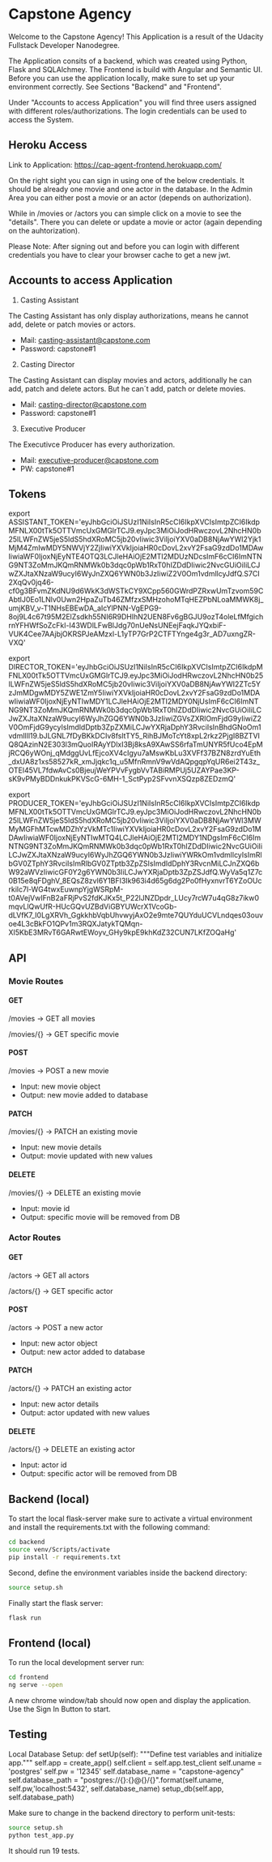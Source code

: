# Capstone Agency

Welcome to the Capstone Agency! This Application is a result of the Udacity Fullstack Developer Nanodegree.

The Application consits of a backend, which was created using Python, Flask and SQLAlchmey. The Frontend is build with Angular and Semantic UI. Before you can use the application locally, make sure to set up your environment correctly. See Sections "Backend" and "Frontend".

Under "Accounts to access Application" you will find three users assigned with different roles/authorizations. The login credentials can be used to access the System.

## Heroku Access

Link to Application:
https://cap-agent-frontend.herokuapp.com/

On the right sight you can sign in using one of the below credentials.
It should be already one movie and one actor in the database. In the Admin Area you can either post a movie or an actor (depends on authorization).

While in /movies or /actors you can simple click on a movie to see the "details". There you can delete or update a movie or actor (again depending on the auhtorization).

Please Note: After signing out and before you can login with different credentials you have to clear your browser cache to get a new jwt.

## Accounts to access Application

1. Casting Assistant

The Casting Assistant has only display authorizations, means he cannot add, delete or patch movies or actors.

- Mail: casting-assistant@capstone.com
- Password: capstone#1

2. Casting Director

The Casting Assistant can display movies and actors, additionally he can add, patch and delete actors. But he can´t add, patch or delete movies.

- Mail: casting-director@capstone.com
- Password: capstone#1

3. Executive Producer

The Executivce Producer has every authorization.

- Mail: executive-producer@capstone.com
- PW: capstone#1

## Tokens

export ASSISTANT_TOKEN='eyJhbGciOiJSUzI1NiIsInR5cCI6IkpXVCIsImtpZCI6IkdpMFNLX00tTk5OTTVmcUxGMGlrTCJ9.eyJpc3MiOiJodHRwczovL2NhcHN0b25lLWFnZW5jeS5ldS5hdXRoMC5jb20vIiwic3ViIjoiYXV0aDB8NjAwYWI2Yjk1MjM4ZmIwMDY5NWVjY2ZjIiwiYXVkIjoiaHR0cDovL2xvY2FsaG9zdDo1MDAwIiwiaWF0IjoxNjEyNTE4OTQ3LCJleHAiOjE2MTI2MDUzNDcsImF6cCI6ImNTNG9NT3ZoMmJKQmRNMWk0b3dqc0pWb1RxT0hIZDdDIiwic2NvcGUiOiIiLCJwZXJtaXNzaW9ucyI6WyJnZXQ6YWN0b3JzIiwiZ2V0Om1vdmllcyJdfQ.S7CI2XqQv0jq46-cf0g3BFvmZKdNU9d6WkK3dWSTkCY9XCpp560GWrdPZRxwUmTzvom59CAbtlJ0Eo1LNlv0Uwn2HpaZuTb46ZMfzxSMHzohoMTqHEZPbNLoaMMWK8j_umjKBV_v-T1NHsEBEwDA_aIcYlPNN-VgEPG9-8oj9L4c67t95M2ElZsdkh55NI6R9DHlhN2UEN8Fv6gBGJU9ozT4oleLfMfgichrnYFHWfSoZcFkl-I43WDlLFwBlJdg70nUeNsUNEejFaqkJYQxbiF-VUK4Cee7AAjbjOKRSPJeAMzxl-L1yTP7GrP2CTFTYnge4g3r_AD7uxngZR-VXQ'

export DIRECTOR_TOKEN='eyJhbGciOiJSUzI1NiIsInR5cCI6IkpXVCIsImtpZCI6IkdpMFNLX00tTk5OTTVmcUxGMGlrTCJ9.eyJpc3MiOiJodHRwczovL2NhcHN0b25lLWFnZW5jeS5ldS5hdXRoMC5jb20vIiwic3ViIjoiYXV0aDB8NjAwYWI2ZTc5YzJmMDgwMDY5ZWE1ZmY5IiwiYXVkIjoiaHR0cDovL2xvY2FsaG9zdDo1MDAwIiwiaWF0IjoxNjEyNTIwMDY1LCJleHAiOjE2MTI2MDY0NjUsImF6cCI6ImNTNG9NT3ZoMmJKQmRNMWk0b3dqc0pWb1RxT0hIZDdDIiwic2NvcGUiOiIiLCJwZXJtaXNzaW9ucyI6WyJhZGQ6YWN0b3JzIiwiZGVsZXRlOmFjdG9yIiwiZ2V0OmFjdG9ycyIsImdldDptb3ZpZXMiLCJwYXRjaDphY3RvciIsInBhdGNoOm1vdmllIl19.bJLGNL7fDyBKkDCIv8fsltTY5_RihBJMoTcYt8xpL2rkz2PjgI8BZTVIQ8QAzinN2E303l3mQuoIRAyYDlxI3Bj8ksA9XAwSS6rfaTmUNYR5fUco4EpMjRCQ6yWOnj_qMdggUvLfEjcoXV4cIgyu7aMswKbLu3XVFf37BZN8zrdYuEth_dxUA8z1xs58527kR_xmJjqkc1q_u5MfnRmnV9wVdAQpgqpYqUR6ei2T43z_OTEl45VL7fdwAvCs0BjeujWeYPVvFygbVvTABiRMPUj5UZAYPae3KP-sK9vPMyBDDnkukPKVScG-6MH-1_SctPyp2SFvvnXSQzp8ZEDzmQ'

export PRODUCER_TOKEN='eyJhbGciOiJSUzI1NiIsInR5cCI6IkpXVCIsImtpZCI6IkdpMFNLX00tTk5OTTVmcUxGMGlrTCJ9.eyJpc3MiOiJodHRwczovL2NhcHN0b25lLWFnZW5jeS5ldS5hdXRoMC5jb20vIiwic3ViIjoiYXV0aDB8NjAwYWI3MWMyMGFhMTcwMDZhYzVkMTc1IiwiYXVkIjoiaHR0cDovL2xvY2FsaG9zdDo1MDAwIiwiaWF0IjoxNjEyNTIwMTQ4LCJleHAiOjE2MTI2MDY1NDgsImF6cCI6ImNTNG9NT3ZoMmJKQmRNMWk0b3dqc0pWb1RxT0hIZDdDIiwic2NvcGUiOiIiLCJwZXJtaXNzaW9ucyI6WyJhZGQ6YWN0b3JzIiwiYWRkOm1vdmllcyIsImRlbGV0ZTphY3RvciIsImRlbGV0ZTptb3ZpZSIsImdldDphY3RvcnMiLCJnZXQ6bW92aWVzIiwicGF0Y2g6YWN0b3IiLCJwYXRjaDptb3ZpZSJdfQ.WyVa5q1Z7c0B15e8qFDghV_8EQsZ8zvl6Y1BFI3Ik963i4d65g6dg2Po0fHyxnvrT6YZoOUcrkilc7l-WG4twxEuwnpYjgWSRpM-t0AVejVwIFnB2aFRjPvS2fdKJKx5t_P22lJNZDpdr_LUcy7rcW7u4qG8z7ikw0mqvLlQwUfR-HUcGQvUZBdViGBYUWcrX1VcoGb-dLVfK7_I0LgXRVh_GgkkhbVqbUhvwyjAxO2e9mte7QUYduUCVLndqes03ouvoe4L3cBkFO1QPv1m3RQXJatykTQMqn-XI5KbE3MRvT6GARwtEWoyv_GHy9kpE9khKdZ32CUN7LKfZOQaHg'

## API

### Movie Routes

#### GET

/movies -> GET all movies

/movies/{} -> GET specific movie

#### POST

/movies -> POST a new movie

- Input: new movie object
- Output: new movie added to database

#### PATCH

/movies/{} -> PATCH an existing movie

- Input: new movie details
- Output: movie updated with new values

#### DELETE

/movies/{} -> DELETE an existing movie

- Input: movie id
- Output: specific movie will be removed from DB

### Actor Routes

#### GET

/actors -> GET all actors

/actors/{} -> GET specific actor

#### POST

/actors -> POST a new actor

- Input: new actor object
- Output: new actor added to database

#### PATCH

/actors/{} -> PATCH an existing actor

- Input: new actor details
- Output: actor updated with new values

#### DELETE

/actors/{} -> DELETE an existing actor

- Input: actor id
- Output: specific actor will be removed from DB

## Backend (local)

To start the local flask-server make sure to activate a virtual environment and install the requirements.txt with the following command:

```bash
cd backend
source venv/Scripts/activate
pip install -r requirements.txt
```

Second, define the environment variables inside the backend directory:

```bash
source setup.sh
```

Finally start the flask server:

```bash
flask run
```

## Frontend (local)

To run the local development server run:

```bash
cd frontend
ng serve --open
```

A new chrome window/tab should now open and display the application. Use the Sign In Button to start.

## Testing

Local Database Setup:
def setUp(self):
"""Define test variables and initialize app."""
self.app = create_app()
self.client = self.app.test_client
self.uname = 'postgres'
self.pw = '12345'
self.database_name = "capstone-agency"
self.database_path = "postgres://{}:{}@{}/{}".format(self.uname, self.pw,'localhost:5432', self.database_name)
setup_db(self.app, self.database_path)

Make sure to change in the backend directory to perform unit-tests:

```bash
source setup.sh
python test_app.py
```

It should run 19 tests.
